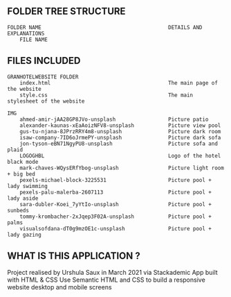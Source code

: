 FOLDER TREE STRUCTURE
---------------------
    FOLDER NAME                                         DETAILS AND EXPLANATIONS
        FILE NAME  

FILES INCLUDED
--------------

    GRANHOTELWEBSITE FOLDER
        index.html                                      The main page of the website
        style.css                                       The main stylesheet of the website

    IMG
        ahmed-amir-jAA28GP8JVo-unsplash                 Picture patio 
        alexander-kaunas-xEaAoizNFV8-unsplash           Picture view pool
        gus-tu-njana-8JPrzRRY4m8-unsplash               Picture dark room
        isaw-company-7ID6oJrmePY-unsplash               Picture dark sofa
        jon-tyson-eBN71NgyPU8-unsplash                  Picture sofa and plaid
        LOGOGHBL                                        Logo of the hotel black mode
        mark-chaves-WQysERfYbog-unsplash                Picture light room + big bed
        pexels-michael-block-3225531                    Picture pool + lady swimming
        pexels-palu-malerba-2607113                     Picture pool + lady aside
        sara-dubler-Koei_7yYtIo-unsplash                Picture pool + sunbeds
        tommy-krombacher-2xJqep3F02A-unsplash           Picture pool + palms
        visualsofdana-dT0g9mzOE1c-unsplash              Picture pool + lady gazing

WHAT IS THIS APPLICATION ? 
--------------------------

Project realised by Urshula Saux in March 2021 via Stackademic
App built with HTML & CSS
Use Semantic HTML and CSS to build a responsive website desktop and mobile screens
